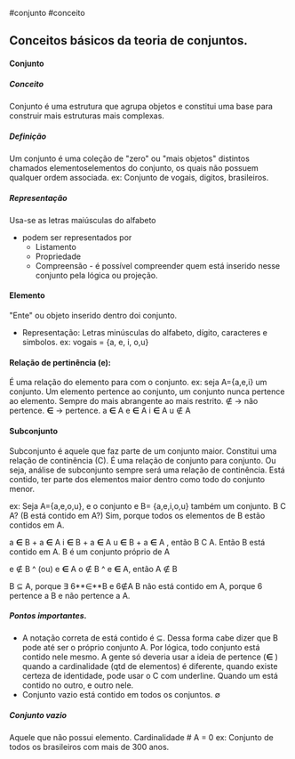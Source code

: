 #conjunto #conceito
## Conceitos básicos da teoria de conjuntos.

#### Conjunto 
##### Conceito
Conjunto é uma estrutura que agrupa objetos e constitui uma base para construir mais estruturas mais complexas.
##### Definição
Um conjunto é uma coleção de "zero" ou "mais objetos" distintos chamados elementoselementos do conjunto, os quais não possuem qualquer ordem associada. 
ex: Conjunto de vogais, digitos, brasileiros. 
##### Representação
Usa-se as letras maiúsculas do alfabeto
* podem ser representados por 
	* Listamento
	* Propriedade
	* Compreensão - é possível compreender quem está inserido nesse conjunto pela lógica ou projeção.
#### Elemento
"Ente" ou objeto inserido dentro doi conjunto. 
* Representação: Letras minúsculas do alfabeto, dígito, caracteres e simbolos. 
ex: vogais = {a, e, i, o,u}
#### Relação de pertinência (e): 
É uma relação do elemento para com o conjunto. ex: seja A={a,e,i} um conjunto. 
Um elemento pertence ao conjunto, um conjunto nunca pertence ao elemento. 
Sempre do mais abrangente ao mais restrito.
∉ -> não pertence.
**∈** -> pertence.
a **∈** A
e **∈** A
i **∈** A
u ∉ A

#### Subconjunto
Subconjunto é aquele que faz parte de um conjunto maior.  Constitui uma relação de continência (C). É uma relação de conjunto para conjunto. 
Ou seja, análise de subconjunto sempre será uma relação de continência. Está contido, ter parte dos elementos maior dentro como todo do conjunto menor. 

ex: Seja A={a,e,o,u}, e o conjunto e B= {a,e,i,o,u} também um conjunto. 
B C A? (B está contido em A?) 
Sim, porque todos os elementos de B estão contidos em A.

a **∈** B + a **∈** A
i **∈** B + a **∈** A
u **∈** B + a **∈** A  , então B C A. Então B está contido em A. B é um conjunto próprio de A

e ∉ B ^ (ou) e **∈** A
o ∉ B ^ e **∈** A, então A ∉ B

B ⊆ A, porque ∃ 6**∈**B e 6∉A
B não está contido em A, porque 6 pertence a B e não pertence a A. 

##### Pontos importantes.
- A notação correta de está contido é ⊆. Dessa forma cabe dizer que B pode até ser o próprio conjunto A. Por lógica, todo conjunto está contido nele mesmo. A gente só deveria usar a ideia de pertence (**∈** ) quando a cardinalidade (qtd de elementos) é diferente, quando existe certeza de identidade, pode usar o C com underline. Quando um está contido no outro, e outro nele. 
- Conjunto vazio está contido em todos os conjuntos. ∅

##### Conjunto vazio
Aquele que não possui elemento. Cardinalidade # A = 0
ex: Conjunto de todos os brasileiros com mais de 300 anos. 








